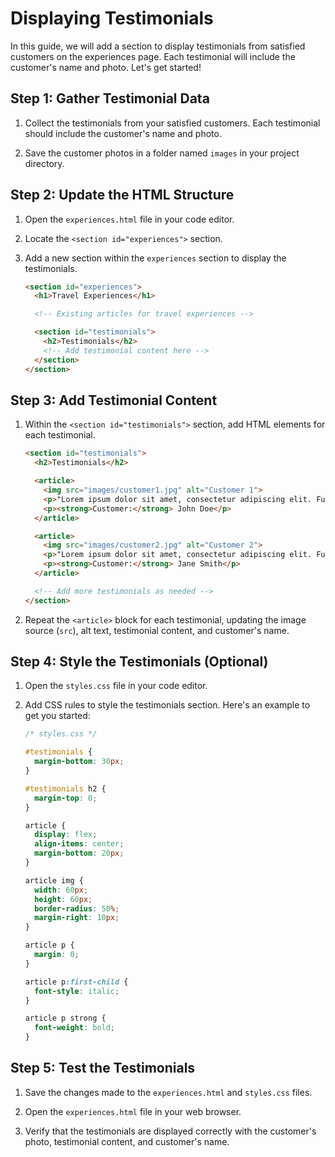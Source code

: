 #  Displaying Testimonials

In this guide, we will add a section to display testimonials from satisfied customers on the experiences page. Each testimonial will include the customer's name and photo. Let's get started!

## Step 1: Gather Testimonial Data

1. Collect the testimonials from your satisfied customers. Each testimonial should include the customer's name and photo.

2. Save the customer photos in a folder named `images` in your project directory.

## Step 2: Update the HTML Structure

1. Open the `experiences.html` file in your code editor.

2. Locate the `<section id="experiences">` section.

3. Add a new section within the `experiences` section to display the testimonials.

    ```html
    <section id="experiences">
      <h1>Travel Experiences</h1>
    
      <!-- Existing articles for travel experiences -->
    
      <section id="testimonials">
        <h2>Testimonials</h2>
        <!-- Add testimonial content here -->
      </section>
    </section>
    ```

## Step 3: Add Testimonial Content

1. Within the `<section id="testimonials">` section, add HTML elements for each testimonial.

    ```html
    <section id="testimonials">
      <h2>Testimonials</h2>
    
      <article>
        <img src="images/customer1.jpg" alt="Customer 1">
        <p>"Lorem ipsum dolor sit amet, consectetur adipiscing elit. Fusce tempus nibh ac est luctus, eu fermentum odio placerat."</p>
        <p><strong>Customer:</strong> John Doe</p>
      </article>
    
      <article>
        <img src="images/customer2.jpg" alt="Customer 2">
        <p>"Lorem ipsum dolor sit amet, consectetur adipiscing elit. Fusce tempus nibh ac est luctus, eu fermentum odio placerat."</p>
        <p><strong>Customer:</strong> Jane Smith</p>
      </article>
    
      <!-- Add more testimonials as needed -->
    </section>
    ```

2. Repeat the `<article>` block for each testimonial, updating the image source (`src`), alt text, testimonial content, and customer's name.

## Step 4: Style the Testimonials (Optional)

1. Open the `styles.css` file in your code editor.

2. Add CSS rules to style the testimonials section. Here's an example to get you started:

    ```css
    /* styles.css */
    
    #testimonials {
      margin-bottom: 30px;
    }
    
    #testimonials h2 {
      margin-top: 0;
    }
    
    article {
      display: flex;
      align-items: center;
      margin-bottom: 20px;
    }
    
    article img {
      width: 60px;
      height: 60px;
      border-radius: 50%;
      margin-right: 10px;
    }
    
    article p {
      margin: 0;
    }
    
    article p:first-child {
      font-style: italic;
    }
    
    article p strong {
      font-weight: bold;
    }
    ```

## Step 5: Test the Testimonials

1. Save the changes made to the `experiences.html` and `styles.css` files.

2. Open the `experiences.html` file in your web browser.

3. Verify that the testimonials are displayed correctly with the customer's photo, testimonial content, and customer's name.

